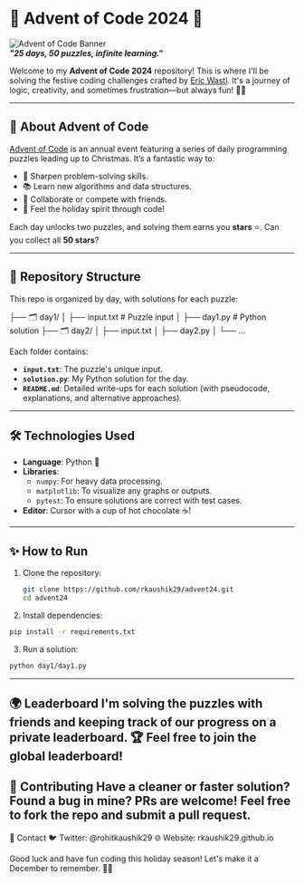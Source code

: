 # 🎄 Advent of Code 2024 🎅

![Advent of Code Banner](https://user-images.githubusercontent.com/1234567/your-image.png)  
**_"25 days, 50 puzzles, infinite learning."_**

Welcome to my **Advent of Code 2024** repository! This is where I'll be solving the festive coding challenges crafted by [Eric Wastl](https://twitter.com/ericwastl). It's a journey of logic, creativity, and sometimes frustration—but always fun! 🎁✨

---

## 🌟 **About Advent of Code**
[Advent of Code](https://adventofcode.com/2024) is an annual event featuring a series of daily programming puzzles leading up to Christmas. It’s a fantastic way to:

- 🧠 Sharpen problem-solving skills.
- 📚 Learn new algorithms and data structures.
- 🤝 Collaborate or compete with friends.
- 🎄 Feel the holiday spirit through code!

Each day unlocks two puzzles, and solving them earns you **stars** ⭐. Can you collect all **50 stars**?

---

## 📂 **Repository Structure**
This repo is organized by day, with solutions for each puzzle:

├── 🗂 day1/ │ ├── input.txt # Puzzle input │ ├── day1.py # Python solution ├── 🗂 day2/ │ ├── input.txt │ ├── day2.py │ └── ...


Each folder contains:
- **`input.txt`**: The puzzle's unique input.
- **`solution.py`**: My Python solution for the day.
- **`README.md`**: Detailed write-ups for each solution (with pseudocode, explanations, and alternative approaches).

---

## 🛠 **Technologies Used**
- **Language**: Python 🐍
- **Libraries**:
  - `numpy`: For heavy data processing.
  - `matplotlib`: To visualize any graphs or outputs.
  - `pytest`: To ensure solutions are correct with test cases.
- **Editor**: Cursor with a cup of hot chocolate ☕!

---

## ✨ **How to Run**
1. Clone the repository:
   ```bash
   git clone https://github.com/rkaushik29/advent24.git
   cd advent24
   ```
2. Install dependencies:
  ```bash
  pip install -r requirements.txt
  ```  
3. Run a solution:
  ```bash
  python day1/day1.py
  ```
---

🌍 Leaderboard
I'm solving the puzzles with friends and keeping track of our progress on a private leaderboard. 🏆 Feel free to join the global leaderboard!
---
🤝 Contributing
Have a cleaner or faster solution? Found a bug in mine? PRs are welcome!
Feel free to fork the repo and submit a pull request.
---
🎉 Contact
🐦 Twitter: @rohitkaushik29
🌐 Website: rkaushik29.github.io


Good luck and have fun coding this holiday season! Let's make it a December to remember. 🎄✨
